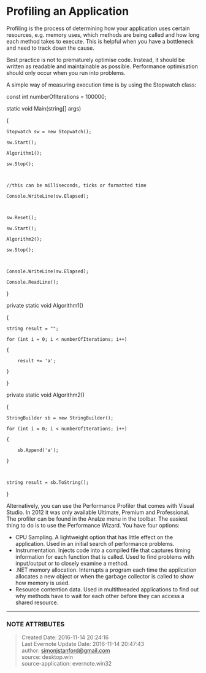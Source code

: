 # Profiling an Application

Profiling is the process of determining how your application uses certain
resources, e.g. memory uses, which methods are being called and how long each
method takes to execute. This is helpful when you have a bottleneck and need
to track down the cause.

  

Best practice is not to prematurely optimise code. Instead, it should be
written as readable and maintainable as possible. Performance optimisation
should only occur when you run into problems.

  

A simple way of measuring execution time is by using the Stopwatch class:

  

const int numberOfIterations = 100000;

  

static void Main(string[] args)

{

    Stopwatch sw = new Stopwatch();

    sw.Start();

    Algorithm1();

    sw.Stop();

  

    //this can be milliseconds, ticks or formatted time  

    Console.WriteLine(sw.Elapsed);

  

    sw.Reset();

    sw.Start();

    Algorithm2();

    sw.Stop();

  

    Console.WriteLine(sw.Elapsed);

    Console.ReadLine();

}

  

private static void Algorithm1()

{

    string result = "";

    for (int i = 0; i < numberOfIterations; i++)

    {

        result += 'a';

    }

}

  

private static void Algorithm2()

{

    StringBuilder sb = new StringBuilder();

    for (int i = 0; i < numberOfIterations; i++)

    {

        sb.Append('a');

    }

  

    string result = sb.ToString();

}

  

Alternatively, you can use the Performance Profiler that comes with Visual
Studio. In 2012 it was only available Ultimate, Premium and Professional. The
profiler can be found in the Analze menu in the toolbar. The easiest thing to
do is to use the Performance Wizard. You have four options:

  * CPU Sampling. A lightweight option that has little effect on the application. Used in an initial search of performance problems.
  * Instrumentation. Injects code into a compiled file that captures timing information for each function that is called. Used to find problems with input/output or to closely examine a method.
  * .NET memory allocation. Interrupts a program each time the application allocates a new object or when the garbage collector is called to show how memory is used.
  * Resource contention data. Used in multithreaded applications to find out why methods have to wait for each other before they can access a shared resource.


---
### NOTE ATTRIBUTES
>Created Date: 2016-11-14 20:24:16  
>Last Evernote Update Date: 2016-11-14 20:47:43  
>author: simonjstanford@gmail.com  
>source: desktop.win  
>source-application: evernote.win32  